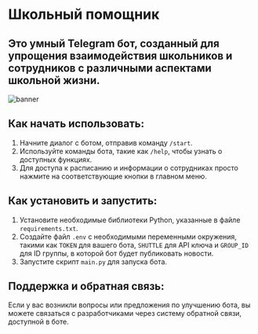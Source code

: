
# Школьный помощник

## Это умный Telegram бот, созданный для упрощения взаимодействия школьников и сотрудников с различными аспектами школьной жизни.
![banner](https://github.com/Petrowf/school_bot/assets/155871506/a11b6fb4-d16a-4d00-bbbd-62f3b8ba6f43)

## Как начать использовать:

1. Начните диалог с ботом, отправив команду `/start`.
2. Используйте команды бота, такие как `/help`, чтобы узнать о доступных функциях.
3. Для доступа к расписанию и информации о сотрудниках просто нажмите на соответствующие кнопки в главном меню.

## Как установить и запустить:

1. Установите необходимые библиотеки Python, указанные в файле `requirements.txt`.
2. Создайте файл `.env` с необходимыми переменными окружения, такими как `TOKEN` для вашего бота, `SHUTTLE` для API ключа и `GROUP_ID` для ID группы, в которой бот будет публиковать новости.
3. Запустите скрипт `main.py` для запуска бота.

## Поддержка и обратная связь:

Если у вас возникли вопросы или предложения по улучшению бота, вы можете связаться с разработчиками через систему обратной связи, доступной в боте.
